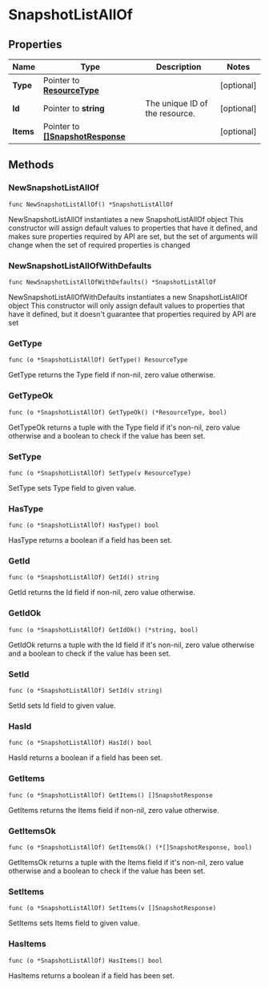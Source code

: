 # SnapshotListAllOf

## Properties

|Name | Type | Description | Notes|
|------------ | ------------- | ------------- | -------------|
|**Type** | Pointer to [**ResourceType**](ResourceType.md) |  | [optional] |
|**Id** | Pointer to **string** | The unique ID of the resource. | [optional] |
|**Items** | Pointer to [**[]SnapshotResponse**](SnapshotResponse.md) |  | [optional] |

## Methods

### NewSnapshotListAllOf

`func NewSnapshotListAllOf() *SnapshotListAllOf`

NewSnapshotListAllOf instantiates a new SnapshotListAllOf object
This constructor will assign default values to properties that have it defined,
and makes sure properties required by API are set, but the set of arguments
will change when the set of required properties is changed

### NewSnapshotListAllOfWithDefaults

`func NewSnapshotListAllOfWithDefaults() *SnapshotListAllOf`

NewSnapshotListAllOfWithDefaults instantiates a new SnapshotListAllOf object
This constructor will only assign default values to properties that have it defined,
but it doesn't guarantee that properties required by API are set

### GetType

`func (o *SnapshotListAllOf) GetType() ResourceType`

GetType returns the Type field if non-nil, zero value otherwise.

### GetTypeOk

`func (o *SnapshotListAllOf) GetTypeOk() (*ResourceType, bool)`

GetTypeOk returns a tuple with the Type field if it's non-nil, zero value otherwise
and a boolean to check if the value has been set.

### SetType

`func (o *SnapshotListAllOf) SetType(v ResourceType)`

SetType sets Type field to given value.

### HasType

`func (o *SnapshotListAllOf) HasType() bool`

HasType returns a boolean if a field has been set.

### GetId

`func (o *SnapshotListAllOf) GetId() string`

GetId returns the Id field if non-nil, zero value otherwise.

### GetIdOk

`func (o *SnapshotListAllOf) GetIdOk() (*string, bool)`

GetIdOk returns a tuple with the Id field if it's non-nil, zero value otherwise
and a boolean to check if the value has been set.

### SetId

`func (o *SnapshotListAllOf) SetId(v string)`

SetId sets Id field to given value.

### HasId

`func (o *SnapshotListAllOf) HasId() bool`

HasId returns a boolean if a field has been set.

### GetItems

`func (o *SnapshotListAllOf) GetItems() []SnapshotResponse`

GetItems returns the Items field if non-nil, zero value otherwise.

### GetItemsOk

`func (o *SnapshotListAllOf) GetItemsOk() (*[]SnapshotResponse, bool)`

GetItemsOk returns a tuple with the Items field if it's non-nil, zero value otherwise
and a boolean to check if the value has been set.

### SetItems

`func (o *SnapshotListAllOf) SetItems(v []SnapshotResponse)`

SetItems sets Items field to given value.

### HasItems

`func (o *SnapshotListAllOf) HasItems() bool`

HasItems returns a boolean if a field has been set.


